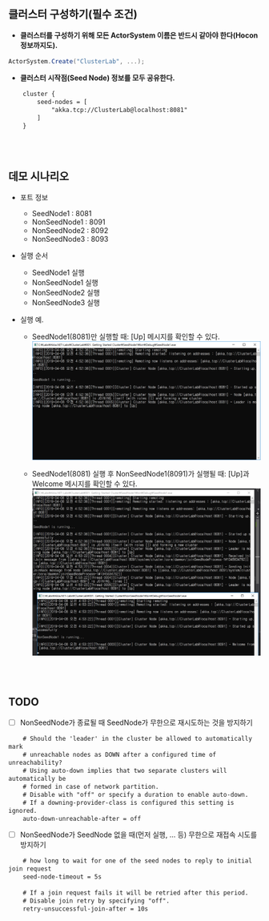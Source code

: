 ## 클러스터 구성하기(필수 조건)

- **클러스터를 구성하기 위해 모든 ActorSystem 이름은 반드시 같아야 한다(Hocon 정보까지도).**
```cs
ActorSystem.Create("ClusterLab", ...);
```

- **클러스터 시작점(Seed Node) 정보를 모두 공유한다.**
```
	cluster {
		seed-nodes = [
			"akka.tcp://ClusterLab@localhost:8081"
		]
	}
```
<br/>
<br/>

## 데모 시나리오
- 포트 정보
  - SeedNode1 : 8081
  - NonSeedNode1 : 8091
  - NonSeedNode2 : 8092
  - NonSeedNode3 : 8093
  
- 실행 순서
  - SeedNode1 실행
  - NonSeedNode1 실행
  - NonSeedNode2 실행
  - NonSeedNode3 실행

- 실행 예.
  - SeedNode1(8081)만 실행할 때: [Up] 메시지를 확인할 수 있다.
![](./Images/Starting_SeedNode1.png)

  - SeedNode1(8081) 실행 후 NonSeedNode1(8091)가 실행될 때: [Up]과 Welcome 메시지를 확인할 수 있다.
![](./Images/Starting_NonSeedNode1.png)

<br/>
<br/>

## TODO
- [ ] NonSeedNode가 종료될 때 SeedNode가 무한으로 재시도하는 것을 방지하기
```
    # Should the 'leader' in the cluster be allowed to automatically mark
    # unreachable nodes as DOWN after a configured time of unreachability?
    # Using auto-down implies that two separate clusters will automatically be
    # formed in case of network partition.
    # Disable with "off" or specify a duration to enable auto-down.
    # If a downing-provider-class is configured this setting is ignored.
    auto-down-unreachable-after = off
```
- [ ] NonSeedNode가 SeedNode 없을 때(먼저 실행, ... 등) 무한으로 재접속 시도를 방지하기
```
    # how long to wait for one of the seed nodes to reply to initial join request
    seed-node-timeout = 5s

    # If a join request fails it will be retried after this period.
    # Disable join retry by specifying "off".
    retry-unsuccessful-join-after = 10s
```